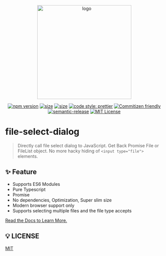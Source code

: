 <div align="center">
<img height="300" src="https://tomokimiyauci.github.io/file-select-dialog/cover.png" alt="logo" title="logo">

[![npm version](https://img.shields.io/npm/v/file-select-dialog.svg?style=flat)](https://www.npmjs.com/package/file-select-dialog)
[![size](https://img.shields.io/bundlephobia/min/file-select-dialog)](https://img.shields.io/bundlephobia/min/file-select-dialog)
[![size](https://img.shields.io/npm/dw/file-select-dialog?color=blue)](https://img.shields.io/npm/dw/file-select-dialog?color=blue)
[![code style: prettier](https://img.shields.io/badge/code_style-prettier-ff69b4.svg?style=flat)](https://github.com/prettier/prettier)
[![Commitizen friendly](https://img.shields.io/badge/commitizen-friendly-brightgreen.svg)](http://commitizen.github.io/cz-cli/)
[![semantic-release](https://img.shields.io/badge/%20%20%F0%9F%93%A6%F0%9F%9A%80-semantic--release-e10079.svg)](https://github.com/semantic-release/semantic-release)
[![MIT License](https://img.shields.io/npm/l/file-select-dialog?color=blue&registry_uri=https%3A%2F%2Fregistry.npmjs.com)](https://github.com/TomokiMiyauci/blog/blob/master/LICENSE)

</div>

# file-select-dialog

> Directly call file select dialog to JavaScript.
> Get Back Promise File or FileList object.
> No more hacky hiding of `<input type="file">` elements.

## :sparkles: Feature

- Supports ES6 Modules
- Pure Typescript
- Promise
- No dependencies, Optimization, Super slim size
- Modern browser support only
- Supports selecting multiple files and the file type accepts

[Read the Docs to Learn More.](https://tomokimiyauci.github.io/file-select-dialog/)

## :bulb: LICENSE

[MIT](https://github.com/TomokiMiyauci/file-select-dialog/blob/main/LICENSE)
